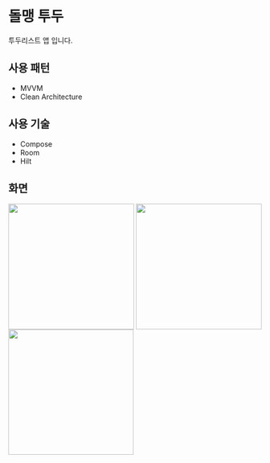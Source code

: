 # 돌맹 투두
투두리스트 앱 입니다.

## 사용 패턴
- MVVM
- Clean Architecture

## 사용 기술
- Compose
- Room
- Hilt

## 화면
<img width="250" src="https://github.com/Loococo/StoneToDo/assets/97659882/af13683f-6fe1-4dd8-9b67-f6ee707949d7" align="top">
<img width="250" src="https://github.com/Loococo/StoneToDo/assets/97659882/d3baf184-a6dd-4bd0-a9b3-76f1ad3f382f" align="top">
<img width="249" src="https://github.com/Loococo/StoneToDo/assets/97659882/b0b8fb91-57ed-46a2-8431-29aef51e325c" align="top">
